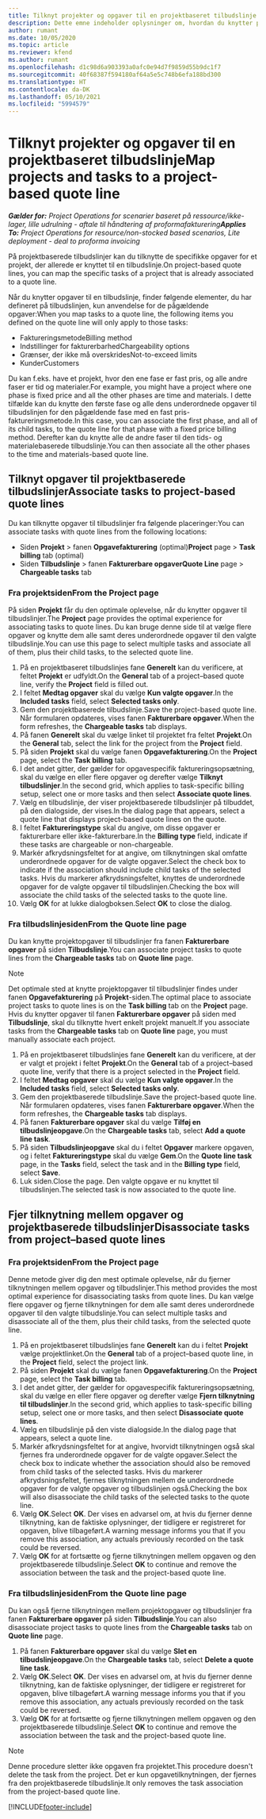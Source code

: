 ```yaml
---
title: Tilknyt projekter og opgaver til en projektbaseret tilbudslinje
description: Dette emne indeholder oplysninger om, hvordan du knytter projekter og opgaver til en projektbaseret opgavelinje.
author: rumant
ms.date: 10/05/2020
ms.topic: article
ms.reviewer: kfend
ms.author: rumant
ms.openlocfilehash: d1c98d6a903393a0afc0e94d7f9859d55b9dc1f7
ms.sourcegitcommit: 40f68387f594180af64a5e5c748b6efa188bd300
ms.translationtype: HT
ms.contentlocale: da-DK
ms.lasthandoff: 05/10/2021
ms.locfileid: "5994579"
---
```

# <a name="map-projects-and-tasks-to-a-project-based-quote-line"></a><span data-ttu-id="c405a-103">Tilknyt projekter og opgaver til en projektbaseret tilbudslinje</span><span class="sxs-lookup"><span data-stu-id="c405a-103">Map projects and tasks to a project-based quote line</span></span>

<span data-ttu-id="c405a-104">_**Gælder for:** Project Operations for scenarier baseret på ressource/ikke-lager, lille udrulning - aftale til håndtering af proformafakturering_</span><span class="sxs-lookup"><span data-stu-id="c405a-104">_**Applies To:** Project Operations for resource/non-stocked based scenarios, Lite deployment - deal to proforma invoicing_</span></span>

<span data-ttu-id="c405a-105">På projektbaserede tilbudslinjer kan du tilknytte de specifikke opgaver for et projekt, der allerede er knyttet til en tilbudslinje.</span><span class="sxs-lookup"><span data-stu-id="c405a-105">On project-based quote lines, you can map the specific tasks of a project that is already associated to a quote line.</span></span>

<span data-ttu-id="c405a-106">Når du knytter opgaver til en tilbudslinje, finder følgende elementer, du har defineret på tilbudslinjen, kun anvendelse for de pågældende opgaver:</span><span class="sxs-lookup"><span data-stu-id="c405a-106">When you map tasks to a quote line, the following items you defined on the quote line will only apply to those tasks:</span></span>

- <span data-ttu-id="c405a-107">Faktureringsmetode</span><span class="sxs-lookup"><span data-stu-id="c405a-107">Billing method</span></span>
- <span data-ttu-id="c405a-108">Indstillinger for fakturerbarhed</span><span class="sxs-lookup"><span data-stu-id="c405a-108">Chargeability options</span></span>
- <span data-ttu-id="c405a-109">Grænser, der ikke må overskrides</span><span class="sxs-lookup"><span data-stu-id="c405a-109">Not-to-exceed limits</span></span>
- <span data-ttu-id="c405a-110">Kunder</span><span class="sxs-lookup"><span data-stu-id="c405a-110">Customers</span></span>

<span data-ttu-id="c405a-111">Du kan f.eks. have et projekt, hvor den ene fase er fast pris, og alle andre faser er tid og materialer.</span><span class="sxs-lookup"><span data-stu-id="c405a-111">For example, you might have a project where one phase is fixed price and all the other phases are time and materials.</span></span> <span data-ttu-id="c405a-112">I dette tilfælde kan du knytte den første fase og alle dens underordnede opgaver til tilbudslinjen for den pågældende fase med en fast pris-faktureringsmetode.</span><span class="sxs-lookup"><span data-stu-id="c405a-112">In this case, you can associate the first phase, and all of its child tasks, to the quote line for that phase with a fixed price billing method.</span></span> <span data-ttu-id="c405a-113">Derefter kan du knytte alle de andre faser til den tids- og materialebaserede tilbudslinje.</span><span class="sxs-lookup"><span data-stu-id="c405a-113">You can then associate all the other phases to the time and materials-based quote line.</span></span>

## <a name="associate-tasks-to-project-based-quote-lines"></a><span data-ttu-id="c405a-114">Tilknyt opgaver til projektbaserede tilbudslinjer</span><span class="sxs-lookup"><span data-stu-id="c405a-114">Associate tasks to project-based quote lines</span></span>

<span data-ttu-id="c405a-115">Du kan tilknytte opgaver til tilbudslinjer fra følgende placeringer:</span><span class="sxs-lookup"><span data-stu-id="c405a-115">You can associate tasks with quote lines from the following locations:</span></span>

- <span data-ttu-id="c405a-116">Siden **Projekt** > fanen **Opgavefakturering** (optimal)</span><span class="sxs-lookup"><span data-stu-id="c405a-116">**Project** page > **Task billing** tab (optimal)</span></span>
- <span data-ttu-id="c405a-117">Siden **Tilbudslinje** > fanen **Fakturerbare opgaver**</span><span class="sxs-lookup"><span data-stu-id="c405a-117">**Quote Line** page > **Chargeable tasks** tab</span></span> 

### <a name="from-the-project-page"></a><span data-ttu-id="c405a-118">Fra projektsiden</span><span class="sxs-lookup"><span data-stu-id="c405a-118">From the Project page</span></span>

<span data-ttu-id="c405a-119">På siden **Projekt** får du den optimale oplevelse, når du knytter opgaver til tilbudslinjer.</span><span class="sxs-lookup"><span data-stu-id="c405a-119">The **Project** page provides the optimal experience for associating tasks to quote lines.</span></span> <span data-ttu-id="c405a-120">Du kan bruge denne side til at vælge flere opgaver og knytte dem alle samt deres underordnede opgaver til den valgte tilbudslinje.</span><span class="sxs-lookup"><span data-stu-id="c405a-120">You can use this page to select multiple tasks and associate all of them, plus their child tasks, to the selected quote line.</span></span>

1. <span data-ttu-id="c405a-121">På en projektbaseret tilbudslinjes fane **Generelt** kan du verificere, at feltet **Projekt** er udfyldt.</span><span class="sxs-lookup"><span data-stu-id="c405a-121">On the **General** tab of a project–based quote line, verify the **Project** field is filled out.</span></span>
2. <span data-ttu-id="c405a-122">I feltet **Medtag opgaver** skal du vælge **Kun valgte opgaver**.</span><span class="sxs-lookup"><span data-stu-id="c405a-122">In the **Included tasks** field, select **Selected tasks only**.</span></span>
3. <span data-ttu-id="c405a-123">Gem den projektbaserede tilbudslinje.</span><span class="sxs-lookup"><span data-stu-id="c405a-123">Save the project-based quote line.</span></span> <span data-ttu-id="c405a-124">Når formularen opdateres, vises fanen **Fakturerbare opgaver**.</span><span class="sxs-lookup"><span data-stu-id="c405a-124">When the form refreshes, the **Chargeable tasks** tab displays.</span></span>
4. <span data-ttu-id="c405a-125">På fanen **Generelt** skal du vælge linket til projektet fra feltet **Projekt**.</span><span class="sxs-lookup"><span data-stu-id="c405a-125">On the **General** tab, select the link for the project from the **Project** field.</span></span>
5. <span data-ttu-id="c405a-126">På siden **Projekt** skal du vælge fanen **Opgavefakturering**.</span><span class="sxs-lookup"><span data-stu-id="c405a-126">On the **Project** page, select the **Task billing** tab.</span></span>
6. <span data-ttu-id="c405a-127">I det andet gitter, der gælder for opgavespecifik faktureringsopsætning, skal du vælge en eller flere opgaver og derefter vælge **Tilknyt tilbudslinjer**.</span><span class="sxs-lookup"><span data-stu-id="c405a-127">In the second grid, which applies to task-specific billing setup, select one or more tasks and then select **Associate quote lines**.</span></span>
7. <span data-ttu-id="c405a-128">Vælg en tilbudslinje, der viser projektbaserede tilbudslinjer på tilbuddet, på den dialogside, der vises.</span><span class="sxs-lookup"><span data-stu-id="c405a-128">In the dialog page that appears, select a quote line that displays project-based quote lines on the quote.</span></span>
8. <span data-ttu-id="c405a-129">I feltet **Faktureringstype** skal du angive, om disse opgaver er fakturerbare eller ikke-fakturerbare.</span><span class="sxs-lookup"><span data-stu-id="c405a-129">In the **Billing type** field, indicate if these tasks are chargeable or non-chargeable.</span></span>
9. <span data-ttu-id="c405a-130">Markér afkrydsningsfeltet for at angive, om tilknytningen skal omfatte underordnede opgaver for de valgte opgaver.</span><span class="sxs-lookup"><span data-stu-id="c405a-130">Select the check box to indicate if the association should include child tasks of the selected tasks.</span></span> <span data-ttu-id="c405a-131">Hvis du markerer afkrydsningsfeltet, knyttes de underordnede opgaver for de valgte opgaver til tilbudslinjen.</span><span class="sxs-lookup"><span data-stu-id="c405a-131">Checking the box will associate the child tasks of the selected tasks to the quote line.</span></span>
10. <span data-ttu-id="c405a-132">Vælg **OK** for at lukke dialogboksen.</span><span class="sxs-lookup"><span data-stu-id="c405a-132">Select **OK** to close the dialog.</span></span>

### <a name="from-the-quote-line-page"></a><span data-ttu-id="c405a-133">Fra tilbudslinjesiden</span><span class="sxs-lookup"><span data-stu-id="c405a-133">From the Quote line page</span></span>

<span data-ttu-id="c405a-134">Du kan knytte projektopgaver til tilbudslinjer fra fanen **Fakturerbare opgaver** på siden **Tilbudslinje**.</span><span class="sxs-lookup"><span data-stu-id="c405a-134">You can associate project tasks to quote lines from the **Chargeable tasks** tab on **Quote line** page.</span></span>

>[!NOTE]
><span data-ttu-id="c405a-135">Det optimale sted at knytte projektopgaver til tilbudslinjer findes under fanen **Opgavefakturering** på **Projekt**-siden.</span><span class="sxs-lookup"><span data-stu-id="c405a-135">The optimal place to associate project tasks to quote lines is on the **Task billing** tab on the **Project** page.</span></span> <span data-ttu-id="c405a-136">Hvis du knytter opgaver til fanen **Fakturerbare opgaver** på siden med **Tilbudslinje**, skal du tilknytte hvert enkelt projekt manuelt.</span><span class="sxs-lookup"><span data-stu-id="c405a-136">If you associate tasks from the **Chargeable tasks** tab on **Quote line** page, you must manually associate each project.</span></span>

1. <span data-ttu-id="c405a-137">På en projektbaseret tilbudslinjes fane **Generelt** kan du verificere, at der er valgt et projekt i feltet **Projekt**.</span><span class="sxs-lookup"><span data-stu-id="c405a-137">On the **General** tab of a project–based quote line, verify that there is a project selected in the **Project** field.</span></span>
2. <span data-ttu-id="c405a-138">I feltet **Medtag opgaver** skal du vælge **Kun valgte opgaver**.</span><span class="sxs-lookup"><span data-stu-id="c405a-138">In the **Included tasks** field, select **Selected tasks only**.</span></span>
3. <span data-ttu-id="c405a-139">Gem den projektbaserede tilbudslinje.</span><span class="sxs-lookup"><span data-stu-id="c405a-139">Save the project-based quote line.</span></span> <span data-ttu-id="c405a-140">Når formularen opdateres, vises fanen **Fakturerbare opgaver**.</span><span class="sxs-lookup"><span data-stu-id="c405a-140">When the form refreshes, the **Chargeable tasks** tab displays.</span></span>
4. <span data-ttu-id="c405a-141">På fanen **Fakturerbare opgaver** skal du vælge **Tilføj en tilbudslinjeopgave**.</span><span class="sxs-lookup"><span data-stu-id="c405a-141">On the **Chargeable tasks** tab, select **Add a quote line task**.</span></span>
5. <span data-ttu-id="c405a-142">På siden **Tilbudslinjeopgave** skal du i feltet **Opgaver** markere opgaven, og i feltet **Faktureringstype** skal du vælge **Gem**.</span><span class="sxs-lookup"><span data-stu-id="c405a-142">On the **Quote line task** page, in the **Tasks** field, select the task and in the **Billing type** field, select **Save**.</span></span> 
6. <span data-ttu-id="c405a-143">Luk siden.</span><span class="sxs-lookup"><span data-stu-id="c405a-143">Close the page.</span></span> <span data-ttu-id="c405a-144">Den valgte opgave er nu knyttet til tilbudslinjen.</span><span class="sxs-lookup"><span data-stu-id="c405a-144">The selected task is now associated to the quote line.</span></span>

## <a name="disassociate-tasks-from-projectbased-quote-lines"></a><span data-ttu-id="c405a-145">Fjer tilknytning mellem opgaver og projektbaserede tilbudslinjer</span><span class="sxs-lookup"><span data-stu-id="c405a-145">Disassociate tasks from project–based quote lines</span></span>

### <a name="from-the-project-page"></a><span data-ttu-id="c405a-146">Fra projektsiden</span><span class="sxs-lookup"><span data-stu-id="c405a-146">From the Project page</span></span>

<span data-ttu-id="c405a-147">Denne metode giver dig den mest optimale oplevelse, når du fjerner tilknytningen mellem opgaver og tilbudslinjer.</span><span class="sxs-lookup"><span data-stu-id="c405a-147">This method provides the most optimal experience for disassociating tasks from quote lines.</span></span> <span data-ttu-id="c405a-148">Du kan vælge flere opgaver og fjerne tilknytningen for dem alle samt deres underordnede opgaver til den valgte tilbudslinje.</span><span class="sxs-lookup"><span data-stu-id="c405a-148">You can select multiple tasks and disassociate all of the them, plus their child tasks, from the selected quote line.</span></span>

1. <span data-ttu-id="c405a-149">På en projektbaseret tilbudslinjes fane **Generelt** kan du i feltet **Projekt** vælge projektlinket.</span><span class="sxs-lookup"><span data-stu-id="c405a-149">On the **General** tab of a project–based quote line, in the **Project** field, select the project link.</span></span>
2. <span data-ttu-id="c405a-150">På siden **Projekt** skal du vælge fanen **Opgavefakturering**.</span><span class="sxs-lookup"><span data-stu-id="c405a-150">On the **Project** page, select the **Task billing** tab.</span></span>
3. <span data-ttu-id="c405a-151">I det andet gitter, der gælder for opgavespecifik faktureringsopsætning, skal du vælge en eller flere opgaver og derefter vælge **Fjern tilknytning til tilbudslinjer**.</span><span class="sxs-lookup"><span data-stu-id="c405a-151">In the second grid, which applies to task-specific billing setup, select one or more tasks, and then select **Disassociate quote lines**.</span></span>
4. <span data-ttu-id="c405a-152">Vælg en tilbudslinje på den viste dialogside.</span><span class="sxs-lookup"><span data-stu-id="c405a-152">In the dialog page that appears, select a quote line.</span></span>
5. <span data-ttu-id="c405a-153">Markér afkrydsningsfeltet for at angive, hvorvidt tilknytningen også skal fjernes fra underordnede opgaver for de valgte opgaver.</span><span class="sxs-lookup"><span data-stu-id="c405a-153">Select the check box to indicate whether the association should also be removed from child tasks of the selected tasks.</span></span> <span data-ttu-id="c405a-154">Hvis du markerer afkrydsningsfeltet, fjernes tilknytningen mellem de underordnede opgaver for de valgte opgaver og tilbudslinjen også.</span><span class="sxs-lookup"><span data-stu-id="c405a-154">Checking the box will also disassociate the child tasks of the selected tasks to the quote line.</span></span>
6. <span data-ttu-id="c405a-155">Vælg **OK**.</span><span class="sxs-lookup"><span data-stu-id="c405a-155">Select **OK**.</span></span> <span data-ttu-id="c405a-156">Der vises en advarsel om, at hvis du fjerner denne tilknytning, kan de faktiske oplysninger, der tidligere er registreret for opgaven, blive tilbageført.</span><span class="sxs-lookup"><span data-stu-id="c405a-156">A warning message informs you that if you remove this association, any actuals previously recorded on the task could be reversed.</span></span> 
7. <span data-ttu-id="c405a-157">Vælg **OK** for at fortsætte og fjerne tilknytningen mellem opgaven og den projektbaserede tilbudslinje.</span><span class="sxs-lookup"><span data-stu-id="c405a-157">Select **OK** to continue and remove the association between the task and the project-based quote line.</span></span>

### <a name="from-the-quote-line-page"></a><span data-ttu-id="c405a-158">Fra tilbudslinjesiden</span><span class="sxs-lookup"><span data-stu-id="c405a-158">From the Quote line page</span></span>

<span data-ttu-id="c405a-159">Du kan også fjerne tilknytningen mellem projektopgaver og tilbudslinjer fra fanen **Fakturerbare opgaver** på siden **Tilbudslinje**.</span><span class="sxs-lookup"><span data-stu-id="c405a-159">You can also disassociate project tasks to quote lines from the **Chargeable tasks** tab on **Quote line** page.</span></span>

1. <span data-ttu-id="c405a-160">På fanen **Fakturerbare opgaver** skal du vælge **Slet en tilbudslinjeopgave**.</span><span class="sxs-lookup"><span data-stu-id="c405a-160">On the **Chargeable tasks** tab, select **Delete a quote line task**.</span></span>
2. <span data-ttu-id="c405a-161">Vælg **OK**.</span><span class="sxs-lookup"><span data-stu-id="c405a-161">Select **OK**.</span></span> <span data-ttu-id="c405a-162">Der vises en advarsel om, at hvis du fjerner denne tilknytning, kan de faktiske oplysninger, der tidligere er registreret for opgaven, blive tilbageført.</span><span class="sxs-lookup"><span data-stu-id="c405a-162">A warning message informs you that if you remove this association, any actuals previously recorded on the task could be reversed.</span></span> 
3. <span data-ttu-id="c405a-163">Vælg **OK** for at fortsætte og fjerne tilknytningen mellem opgaven og den projektbaserede tilbudslinje.</span><span class="sxs-lookup"><span data-stu-id="c405a-163">Select **OK** to continue and remove the association between the task and the project-based quote line.</span></span>

>[!NOTE]
> <span data-ttu-id="c405a-164">Denne procedure sletter ikke opgaven fra projektet.</span><span class="sxs-lookup"><span data-stu-id="c405a-164">This procedure doesn't delete the task from the project.</span></span> <span data-ttu-id="c405a-165">Det er kun opgavetilknytningen, der fjernes fra den projektbaserede tilbudslinje.</span><span class="sxs-lookup"><span data-stu-id="c405a-165">It only removes the task association from the project-based quote line.</span></span>


[!INCLUDE[footer-include](../../includes/footer-banner.md)]